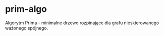 # prim-algo
Algorytm Prima - minimalne drzewo rozpinające dla grafu nieskierowanego ważonego spójnego.